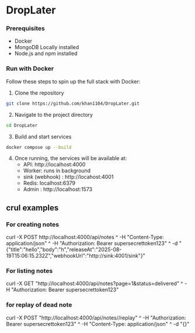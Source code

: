 # DropLater 


### Prerequisites
- Docker
- MongoDB Locally installed
- Node.js and npm installed

###  Run with Docker 

Follow these steps to spin up the full stack with Docker:

1. Clone the repository

```bash
git clone https://github.com/khan1104/DropLater.git
```

2. Navigate to the project directory
```bash
cd DropLater
```

3. Build and start services 
```bash
docker compose up --build
```

4. Once running, the services will be available at:
   - API:        http://localhost:4000
   - Worker:     runs in background
   - sink (webhook) :  http://locahost:4001
   - Redis:      localhost:6379
   - Admin :   http://localhost:1573

## crul examples
### For creating notes
curl -X POST http://localhost:4000/api/notes ^
  -H "Content-Type: application/json" ^
  -H "Authorization: Bearer supersecrettoken123" ^
  -d "{\"title\":\"hello\",\"body\":\"h\",\"releaseAt\":\"2025-08-19T15:06:15.232Z\",\"webhookUrl\":\"http://sink:4001/sink\"}"

### For listing notes
curl -X GET "http://localhost:4000/api/notes?page=1&status=delivered" ^
  -H "Authorization: Bearer supersecrettoken123"

### for replay of dead note
curl -X POST "http://localhost:4000/api/notes/<id>/replay" ^
  -H "Authorization: Bearer supersecrettoken123" ^
  -H "Content-Type: application/json" ^
  -d "{}"



